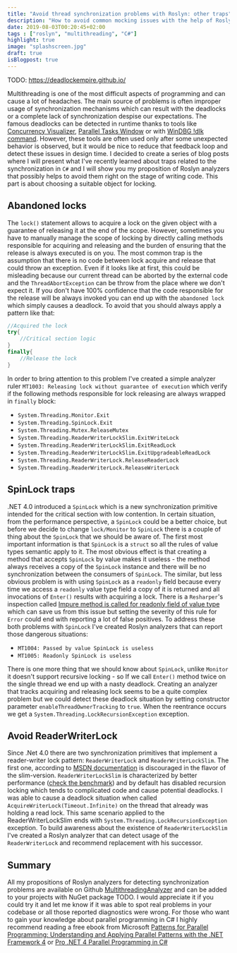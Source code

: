 ```yaml
---
title: "Avoid thread synchronization problems with Roslyn: other traps"
description: "How to avoid common mocking issues with the help of Roslyn."
date: 2019-08-03T00:20:45+02:00
tags : ["roslyn", "multithreading", "C#"]
highlight: true
image: "splashscreen.jpg"
draft: true
isBlogpost: true
---
```


TODO: https://deadlockempire.github.io/


Multithreading is one of the most difficult aspects of programming and can cause a lot of headaches. The main source of problems is often improper usage of synchronization mechanisms which can result with the deadlocks or a complete lack of synchronization despise our expectations. The famous deadlocks can be detected in runtime thanks to tools like [Concurrency Visualizer](https://docs.microsoft.com/en-US/visualstudio/profiling/concurrency-visualizer?view=vs-2019), [Parallel Tasks Window](https://docs.microsoft.com/en-us/visualstudio/debugger/walkthrough-debugging-a-parallel-application?view=vs-2019#using-the-parallel-tasks-window-and-the-tasks-view-of-the-parallel-stacks-window) or with [WinDBG !dlk command](https://blogs.msdn.microsoft.com/mohamedg/2010/01/28/how-to-debug-deadlocks-using-windbg/). However, these tools are often used only after some unexpected behavior is observed, but it would be nice to reduce that feedback loop and detect these issues in design time. I decided to create a series of blog posts where I will present what I've recently learned about traps related to the synchronization in `C#` and I will show you my proposition of Roslyn analyzers that possibly helps to avoid them right on the stage of writing code. This part is about choosing a suitable object for locking.


## Abandoned locks

The `lock()` statement allows to acquire a lock on the given object with a guarantee of releasing it at the end of the scope. However, sometimes you have to manually manage the scope of locking by directly calling methods responsible for acquiring and releasing and the burden of ensuring that the release is always executed is on you. The most common trap is the assumption that there is no code between lock acquire and release that could throw an exception. Even if it looks like at first, this could be misleading because our current thread can be aborted by the external code and the `ThreadAbortException` can be throw from the place where we don't expect it. If you don't have 100% confidence that the code responsible for the release will be always invoked you can end up with the `abandoned lock` which simply causes a deadlock. To avoid that you should always apply a pattern like that:

```csharp
//Acquired the lock
try{
    //Critical section logic
}
finally{
    //Release the lock
}
```

In order to bring attention to this problem I've created a simple analyzer ruler `MT1003: Releasing lock without guarantee of execution` which verify if the following methods responsible for lock releasing are always wrapped in `finally` block:

-  `System.Threading.Monitor.Exit`
-  `System.Threading.SpinLock.Exit`
-  `System.Threading.Mutex.ReleaseMutex`
-  `System.Threading.ReaderWriterLockSlim.ExitWriteLock`
-  `System.Threading.ReaderWriterLockSlim.ExitReadLock`
-  `System.Threading.ReaderWriterLockSlim.ExitUpgradeableReadLock`
-  `System.Threading.ReaderWriterLock.ReleaseReaderLock`
-  `System.Threading.ReaderWriterLock.ReleaseWriterLock`


## SpinLock traps
.NET 4.0 introduced a `SpinLock` which is a new synchronization primitive intended for the critical section with low contention. In certain situation, from the performance perspective, a `SpinLock` could be a better choice, but before we decide to change `lock/Monitor` to `SpinLock` there is a couple of thing about the `SpinLock` that we should be aware of. The first most important information is that `SpinLock` is a `struct` so all the rules of value types semantic apply to it. The most obvious effect is that creating a method that accepts `SpinLock` by value makes it useless - the method always receives a copy of the `SpinLock` instance and there will be no synchronization between the consumers of `SpinLock`. The similar, but less obvious problem is with using `SpinLock` as a `readonly` field because every time we access a `readonly` value type field a copy of it is returned and all invocations of `Enter()` results with acquiring a lock. There is a `Resharper`'s inspection called [Impure method is called for readonly field of value type](https://www.jetbrains.com/help/resharper/ImpureMethodCallOnReadonlyValueField.html) which can save us from this issue but setting the severity of this rule for `Error` could end with reporting a lot of false positives. To address these both problems with `SpinLock` I've created  Roslyn analyzers that can report those dangerous situations:

- `MT1004: Passed by value SpinLock is useless`
- `MT1005: Readonly SpinLock is useless`

There is one more thing that we should know about `SpinLock`, unlike `Monitor` it doesn't support recursive locking - so If we call `Enter()` method twice on the single thread we end up with a nasty deadlock. Creating an analyzer that tracks acquiring and releasing lock seems to be a quite complex problem but we could detect these deadlock situation by setting constructor parameter `enableThreadOwnerTracking` to `true`. When the reentrance occurs we get a `System.Threading.LockRecursionException` exception.

## Avoid ReaderWriterLock
Since .Net 4.0 there are two synchronization primitives that implement a reader-writer lock pattern: `ReaderWriterLock` and `ReaderWriterLockSlim`. The first one, according to [MSDN documentation](https://docs.microsoft.com/en-US/dotnet/api/system.threading.readerwriterlock?view=netframework-4.8#remarks) is discouraged in the flavor of the slim-version. `ReaderWriterLockSlim` is characterized by better performance ([check the benchmark](https://blogs.msdn.microsoft.com/pedram/2007/10/07/a-performance-comparison-of-readerwriterlockslim-with-readerwriterlock/)) and by default has disabled recursion locking which tends to complicated code and cause potential deadlocks. I was able to cause a deadlock situation when called `AcquireWriterLock(Timeout.Infinite)` on the thread that already was holding a read lock. This same scenario applied to the ReaderWriterLockSlim ends with `System.Threading.LockRecursionException` exception. To build awareness about the existence of `ReaderWriterLockSlim` I've created a Roslyn analyzer that can detect usage of the `ReaderWriterLock` and recommend replacement with his successor.


## Summary

All my propositions of Roslyn analyzers for detecting synchronization problems are available on Github [MultithreadingAnalyzer](https://github.com/smartanalyzers/MultithreadingAnalyzer) and can be added to your projects with NuGet package TODO. I would appreciate it if you could try it and let me know if it was able to spot real problems in your codebase or all those reported diagnostics were wrong. For those who want to gain your knowledge about parallel programming in C# I highly recommend reading a free ebook from Microsoft [Patterns for Parallel Programming: Understanding and Applying Parallel Patterns with the .NET Framework 4](https://www.microsoft.com/en-us/download/details.aspx?id=19222) or [Pro .NET 4 Parallel Programming in C# ](https://www.amazon.com/gp/product/1430229675/ref=as_li_tl?ie=UTF8&tag=asdqweasd-20&camp=1789&creative=9325&linkCode=as2&creativeASIN=1430229675&linkId=641bf019467347fd65bc13e232eff4d8)